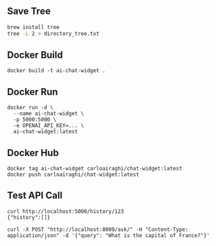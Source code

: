 ## Save Tree
```bash
brew install tree
tree -L 2 > directory_tree.txt
```

## Docker Build
```
docker build -t ai-chat-widget .
```

## Docker Run
```
docker run -d \                 
  --name ai-chat-widget \
  -p 5000:5000 \
  -e OPENAI_API_KEY=... \
  ai-chat-widget:latest
```

## Docker Hub
```
docker tag ai-chat-widget carloairaghi/chat-widget:latest
docker push carloairaghi/chat-widget:latest  
```

## Test API Call
```
curl http://localhost:5000/history/123
{"history":[]}
```
```
curl -X POST "http://localhost:8000/ask/" -H "Content-Type: application/json" -d '{"query": "What is the capital of France?"}'
```